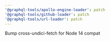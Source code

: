 ```yaml
---
'@graphql-tools/apollo-engine-loader': patch
'@graphql-tools/github-loader': patch
'@graphql-tools/url-loader': patch
---
```


Bump cross-undici-fetch for Node 14 compat
